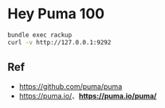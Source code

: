 # Hey Puma 100

```bash
bundle exec rackup
curl -v http://127.0.0.1:9292
```




## Ref

* <https://github.com/puma/puma>
* <https://puma.io/>、**<https://puma.io/puma/>**